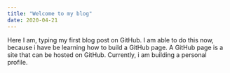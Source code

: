 ```yaml
---
title: "Welcome to my blog"
date: 2020-04-21
---
```


Here I am, typing my first blog post on GitHub. I am able to do this now, because i have be learning how to build a GitHub page. A GitHub page is a site that can be hosted on GitHub. Currently, i am building a personal profile.
